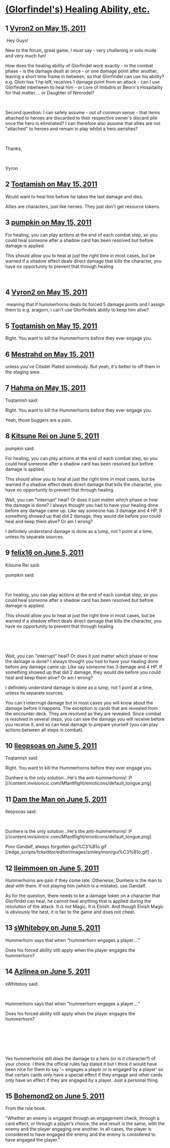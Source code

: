 # [(Glorfindel&#039;s) Healing Ability, etc.](https://community.fantasyflightgames.com/topic/46808-glorfindels-healing-ability-etc/)

## 1 [Vyron2 on May 15, 2011](https://community.fantasyflightgames.com/topic/46808-glorfindels-healing-ability-etc/?do=findComment&comment=468778)

 Hey Guys!

New to the forum, great game, I must say - very challening in solo mode and very much fun!

How does the healing ability of Glorfindel work exactly - in the combat phase - is the damage dealt at once - or one damage point after another, leaving a short time frame in between, so that Glorfindel can use his ability? e.g. Gloin has 1 hp left, receives 1 damage point from an attack - can I use Glorfindel inbetween to heal him - or Lore of Imladris or Beorn's Hospitality for that matter.... or Daughter of Nimrodel?

 

Second question: I can safely assume - out of common sense - that items attached to heroes are discarded to their respective owner's discard pile once the hero is eliminated? I can therefore also assume that allies are not "attached" to heroes and remain in play whilst a hero perishes?

 

Thanks,

 

Vyron
 

## 2 [Toqtamish on May 15, 2011](https://community.fantasyflightgames.com/topic/46808-glorfindels-healing-ability-etc/?do=findComment&comment=468787)

Would want to heal him before he takes the last damage and dies.

Allies are characters, just like heroes. They just don't get resource tokens.

## 3 [pumpkin on May 15, 2011](https://community.fantasyflightgames.com/topic/46808-glorfindels-healing-ability-etc/?do=findComment&comment=468794)

For healing, you can play actions at the end of each combat step, so you could heal someone after a shadow card has been resolved but before damage is applied.

This should allow you to heal at just the right time in most cases, but be warned if a shadow effect deals direct damage that kills the character, you have no opportunity to prevent that through healing

 

## 4 [Vyron2 on May 15, 2011](https://community.fantasyflightgames.com/topic/46808-glorfindels-healing-ability-etc/?do=findComment&comment=468795)

 meaning that if hummerhorns deals its forced 5 damage points and I assign them to e.g. aragorn, I can't use Glorfindels ability to keep him alive?

## 5 [Toqtamish on May 15, 2011](https://community.fantasyflightgames.com/topic/46808-glorfindels-healing-ability-etc/?do=findComment&comment=468812)

Right. You want to kill the Hummerhorns before they ever engage you.

## 6 [Mestrahd on May 15, 2011](https://community.fantasyflightgames.com/topic/46808-glorfindels-healing-ability-etc/?do=findComment&comment=468912)

unless you've Citadel Plated somebody. But yeah, it's better to off them in the staging area.

## 7 [Hahma on May 15, 2011](https://community.fantasyflightgames.com/topic/46808-glorfindels-healing-ability-etc/?do=findComment&comment=468977)

Toqtamish said:

Right. You want to kill the Hummerhorns before they ever engage you.



Yeah, those buggers are a pain.

## 8 [Kitsune Rei on June 5, 2011](https://community.fantasyflightgames.com/topic/46808-glorfindels-healing-ability-etc/?do=findComment&comment=480632)

pumpkin said:

For healing, you can play actions at the end of each combat step, so you could heal someone after a shadow card has been resolved but before damage is applied.

This should allow you to heal at just the right time in most cases, but be warned if a shadow effect deals direct damage that kills the character, you have no opportunity to prevent that through healing



Wait, you can "interrupt" heal? Or does it just matter which phase or how the damage is done? I always thought you had to have your healing done before any damage came up. Like say someone has 3 damage and 4 HP. If something showed up that did 2 damage, they would die before you could heal and keep them alive? Or am I wrong?

I definitely understand damage is done as a lump, not 1 point at a time, unless its separate sources.

## 9 [felix16 on June 5, 2011](https://community.fantasyflightgames.com/topic/46808-glorfindels-healing-ability-etc/?do=findComment&comment=480636)

Kitsune Rei said:

pumpkin said:

 

For healing, you can play actions at the end of each combat step, so you could heal someone after a shadow card has been resolved but before damage is applied.

This should allow you to heal at just the right time in most cases, but be warned if a shadow effect deals direct damage that kills the character, you have no opportunity to prevent that through healing

 

 

Wait, you can "interrupt" heal? Or does it just matter which phase or how the damage is done? I always thought you had to have your healing done before any damage came up. Like say someone has 3 damage and 4 HP. If something showed up that did 2 damage, they would die before you could heal and keep them alive? Or am I wrong?

I definitely understand damage is done as a lump, not 1 point at a time, unless its separate sources.



You can´t interrrupt damage but in most cases you will know about the damage before it happens. The exception is cards that are revealed from the encounter deck. They are resolved as they are revealed. Since combat is resolved in several steps, you can see the damage you will receive before you receive it, and so can heal damage to prepare yourself (you can play actions between all steps in combat).

## 10 [Ileopsoas on June 5, 2011](https://community.fantasyflightgames.com/topic/46808-glorfindels-healing-ability-etc/?do=findComment&comment=480656)

Toqtamish said:

Right. You want to kill the Hummerhorns before they ever engage you.



Dunhere is the only solution...He's the anti-hummerhorns! :P [//content.invisioncic.com/Mfantflight/emoticons/default_tongue.png]

## 11 [Dam the Man on June 5, 2011](https://community.fantasyflightgames.com/topic/46808-glorfindels-healing-ability-etc/?do=findComment&comment=480658)

Ileopsoas said:

 

Dunhere is the only solution...He's the anti-hummerhorns! :P [//content.invisioncic.com/Mfantflight/emoticons/default_tongue.png]



Poor Gandalf, always forgotten gui%C3%B1o.gif [/edge_scripts/fckeditor/editor/images/smiley/msn/gui%C3%B1o.gif] .

## 12 [lleimmoen on June 5, 2011](https://community.fantasyflightgames.com/topic/46808-glorfindels-healing-ability-etc/?do=findComment&comment=480673)

Hummerhorns are pain if they come late. Otherwise, Dunhere is the man to deal with them. If not playing him (which is a mistake), use Gandalf.

As for the question, there needs to be a damage token on a character that Glorfindel can heal, he cannot heal anything that is applied during the resolution of the attack. It is not Magic. It is Elvish. And though Elvish Magic is obviously the best, it is fair to the game and does not cheat.

## 13 [sWhiteboy on June 5, 2011](https://community.fantasyflightgames.com/topic/46808-glorfindels-healing-ability-etc/?do=findComment&comment=480699)

Hummerhorn says that when "hummerhorn engages a player...."

Does his forced ability still apply when the player engages the hummerhorn?

## 14 [Azlinea on June 5, 2011](https://community.fantasyflightgames.com/topic/46808-glorfindels-healing-ability-etc/?do=findComment&comment=480720)

sWhiteboy said:

 

Hummerhorn says that when "hummerhorn engages a player...."

Does his forced ability still apply when the player engages the hummerhorn?

 

 

 

Yes hummerhorns still does the damage to a hero (or is it character?) of your choice. I think the official rules faq stated it but I think it would have been nice for them to say '~ engages a player or is engaged by a player' so that certain cards only have a special effect if they engage and other cards only have an effect if they are engaged by a player. Just a personal thing.

## 15 [Bohemond2 on June 5, 2011](https://community.fantasyflightgames.com/topic/46808-glorfindels-healing-ability-etc/?do=findComment&comment=480725)

From the rule book.

"Whether an enemy is engaged through an engagement check, through a card effect, or through a player’s choice, the end result is the same, with the enemy and the player engaging one another. In all cases, the player is considered to have engaged the enemy and the enemy is considered to have engaged the player."

